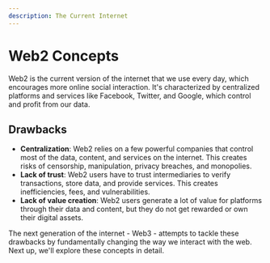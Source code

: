```yaml
---
description: The Current Internet
---
```


# Web2 Concepts

Web2 is the current version of the internet that we use every day, which encourages more online social interaction. It's characterized by centralized platforms and services like Facebook, Twitter, and Google, which control and profit from our data.

## Drawbacks

* **Centralization**: Web2 relies on a few powerful companies that control most of the data, content, and services on the internet. This creates risks of censorship, manipulation, privacy breaches, and monopolies.
* **Lack of trust**: Web2 users have to trust intermediaries to verify transactions, store data, and provide services. This creates inefficiencies, fees, and vulnerabilities.
* **Lack of value creation**: Web2 users generate a lot of value for platforms through their data and content, but they do not get rewarded or own their digital assets.

The next generation of the internet - Web3 - attempts to tackle these drawbacks by fundamentally changing the way we interact with the web. Next up, we'll explore these concepts in detail.
